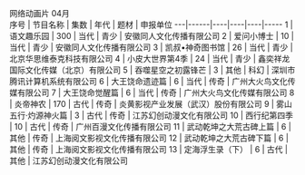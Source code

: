 网络动画片	04月				
序号 | 节目名称 | 集数 | 年代 | 题材 | 申报单位
---|------|----|----|----|-----
1 | 语文趣乐园 | 300 | 当代 | 青少 | 安徽同人文化传播有限公司
2 | 爱问小博士 | 10 | 当代 | 青少 | 安徽同人文化传播有限公司
3 | 凯叔•神奇图书馆 | 26 | 当代 | 青少 | 北京华思维泰克科技有限公司
4 | 小皮大世界第4季 | 24 | 当代 | 青少 | 鑫奕祥龙国际文化传媒（北京）有限公司
5 | 吞噬星空之初露锋芒 | 3 | 其他 | 科幻 | 深圳市腾讯计算机系统有限公司
6 | 大王饶命遗迹篇 | 6 | 当代 | 传奇 | 广州大火鸟文化传媒有限公司
7 | 大王饶命觉醒篇 | 6 | 当代 | 传奇 | 广州大火鸟文化传媒有限公司
8 | 炎帝神农 | 170 | 古代 | 传奇 | 炎黄影视产业发展（武汉）股份有限公司
9 | 雾山五行·灼源神火篇 | 3 | 古代 | 传奇 | 江苏幻创动漫文化有限公司
10 | 西行纪第四季 | 10 | 古代 | 传奇 | 广州百漫文化传播有限公司
11 | 武动乾坤之大荒古碑上篇 | 6 | 其他 | 传奇 | 上海阅文影视文化传播有限公司
12 | 武动乾坤之大荒古碑下篇 | 6 | 其他 | 传奇 | 上海阅文影视文化传播有限公司
13 | 定海浮生录（下） | 6 | 古代 | 其他 | 江苏幻创动漫文化有限公司

